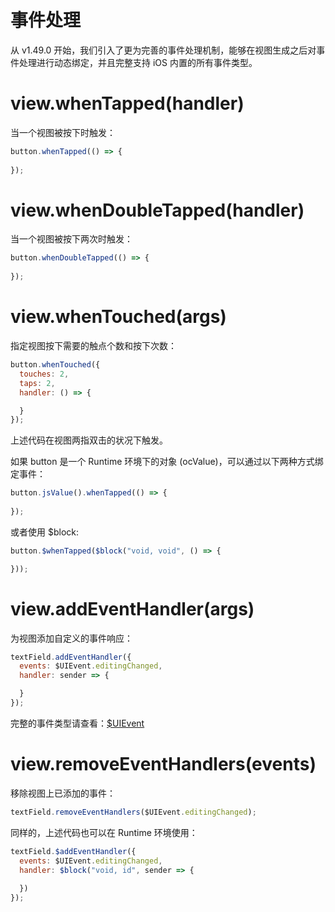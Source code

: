 # 事件处理

从 v1.49.0 开始，我们引入了更为完善的事件处理机制，能够在视图生成之后对事件处理进行动态绑定，并且完整支持 iOS 内置的所有事件类型。

# view.whenTapped(handler)

当一个视图被按下时触发：

```js
button.whenTapped(() => {
  
});
```

# view.whenDoubleTapped(handler)

当一个视图被按下两次时触发：

```js
button.whenDoubleTapped(() => {
  
});
```

# view.whenTouched(args)

指定视图按下需要的触点个数和按下次数：

```js
button.whenTouched({
  touches: 2,
  taps: 2,
  handler: () => {

  }
});
```

上述代码在视图两指双击的状况下触发。

如果 button 是一个 Runtime 环境下的对象 (ocValue)，可以通过以下两种方式绑定事件：

```js
button.jsValue().whenTapped(() => {
  
});
```

或者使用 $block:

```js
button.$whenTapped($block("void, void", () => {

}));
```

# view.addEventHandler(args)

为视图添加自定义的事件响应：

```js
textField.addEventHandler({
  events: $UIEvent.editingChanged,
  handler: sender => {

  }
});
```

完整的事件类型请查看：[$UIEvent](data/constant.md?id=uievent)

# view.removeEventHandlers(events)

移除视图上已添加的事件：

```js
textField.removeEventHandlers($UIEvent.editingChanged);
```

同样的，上述代码也可以在 Runtime 环境使用：

```js
textField.$addEventHandler({
  events: $UIEvent.editingChanged,
  handler: $block("void, id", sender => {
    
  })
});
```